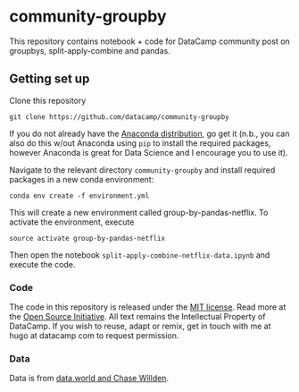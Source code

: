 # community-groupby
This repository contains notebook + code for DataCamp community post on groupbys, split-apply-combine and pandas.

## Getting set up

Clone this repository

```
git clone https://github.com/datacamp/community-groupby
```

If you do not already have the [Anaconda distribution](https://www.anaconda.com/download/), go get it (n.b., you can also do this w/out Anaconda using `pip` to install the required packages, however Anaconda is great for Data Science and I encourage you to use it).

Navigate to the relevant directory `community-groupby` and install required packages in a new conda environment:

```
conda env create -f environment.yml
```

This will create a new environment called group-by-pandas-netflix. To activate the environment, execute

```
source activate group-by-pandas-netflix
```

Then open the notebook `split-apply-combine-netflix-data.ipynb` and execute the code.


### Code
The code in this repository is released under the [MIT license](LICENSE). Read more at the [Open Source Initiative](https://opensource.org/licenses/MIT). All text remains the Intellectual Property of DataCamp. If you wish to reuse, adapt or remix, get in touch with me at hugo at datacamp com to request permission.

### Data

Data is from [data.world and Chase Willden](https://data.world/chasewillden/netflix-shows).
